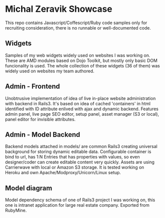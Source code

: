 Michal Zeravik Showcase
=======================

This repo contains Javascript/Coffescript/Ruby code samples only for recruiting consideration, there is no runnable or well-documented code.


Widgets
-------
Samples of my web widgets widely used on websites I was working on.
These are AMD modules based on Dojo Toolkit, but mostly only basic DOM funcionality is used.
The whole collection of these widgets (36 of them) was widely used on websites my team authored.


Admin - Frontend
----------------
Unobtrusive implementation of idea of live in-place website administration with backend in Rails3.
It's based on idea of cached 'containers' in html identified with ID attribute enlived with ajax and dynamic backend.
Features admin panel, live page SEO editor, setup panel, asset manager (S3 or local), panel editor for invisible attributes.


Admin - Model Backend
---------------------
Backend models attached in models/ are common Rails3 creating universal background for storing dynamic editable data.
Configurable container is bind to url, has 1:N Entries that has properties with values, so even designer/coder can create editable content very quickly.
Assets are using Carrierwave with local or Amazon S3 storage.
It is tested working on Heroku and own Apache/Modproxy/Unicorn/Linux setup.


Model diagram
-------------
Model dependency schema of one of Rails3 project I was working on, this one is intranet application for large real estate company. Exported from RubyMine.
